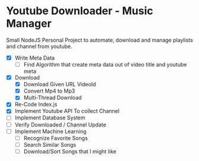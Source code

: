 # Youtube Downloader - Music Manager
Small NodeJS Personal Project to automate, download and manage playlists and channel from youtube.
 
* [x] Write Meta Data
    * [ ] Find Algorithm that create meta data out of video title and youtube meta
* [x] Download
    * [x] Download Given URL VideoId
    * [x] Convert Mp4 to Mp3
    * [x] Multi-Thread Download
* [x] Re-Code Index.js
* [x] Implement Youtube API To collect Channel
* [ ] Implement Database System
* [ ] Verify Downloaded / Channel Update
* [ ] Implement Machine Learning
    * [ ] Recognize Favorite Songs
    * [ ] Search Similar Songs
    * [ ] Download/Sort Songs that I might like